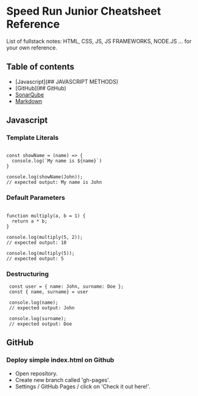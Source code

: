 # Speed Run Junior Cheatsheet Reference
List of fullstack notes: HTML, CSS, JS, JS FRAMEWORKS, NODE.JS ... for your own reference.

## Table of contents
* [Javascript](## JAVASCRIPT METHODS)
* [GitHub](## GitHub)
* [SonarQube](##SonarQube)   
* [Markdown](##Markdown)
## Javascript
### Template Literals
```

const showName = (name) => {
  console.log(`My name is ${name}`)
}

console.log(showName(John));
// expected output: My name is John

```
### Default Parameters
```

function multiply(a, b = 1) {
  return a * b;
}

console.log(multiply(5, 2));
// expected output: 10

console.log(multiply(5));
// expected output: 5

```
### Destructuring
```
 const user = { name: John, surname: Doe }; 
 const { name, surname} = user
 
 console.log(name);
 // expected output: John

 console.log(surname);
 // expected output: Doe

```


## GitHub
### Deploy simple index.html on Github  
* Open repository.
* Create new branch called 'gh-pages'.
* Settings / GitHub Pages / click on 'Check it out here!'.


